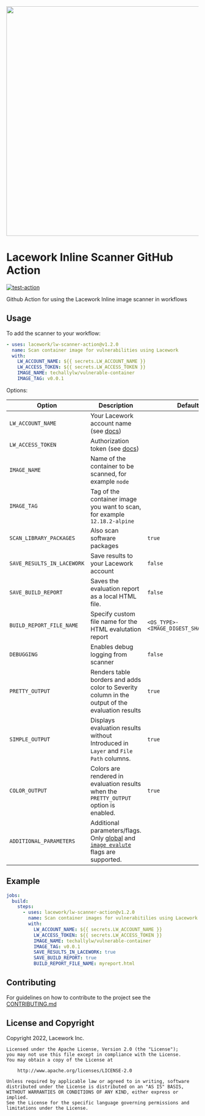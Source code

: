 <img src="https://techally-content.s3-us-west-1.amazonaws.com/public-content/lacework_logo_full.png" width="600">

# Lacework Inline Scanner GitHub Action

[![test-action](https://github.com/lacework/lw-scanner-action/actions/workflows/test-action.yaml/badge.svg?branch=main)](https://github.com/lacework/lw-scanner-action/actions/workflows/test-action.yaml)

Github Action for using the Lacework Inline image scanner in workflows

## Usage

To add the scanner to your workflow:

```yaml
- uses: lacework/lw-scanner-action@v1.2.0
  name: Scan container image for vulnerabilities using Lacework
  with:
    LW_ACCOUNT_NAME: ${{ secrets.LW_ACCOUNT_NAME }}
    LW_ACCESS_TOKEN: ${{ secrets.LW_ACCESS_TOKEN }}
    IMAGE_NAME: techallylw/vulnerable-container
    IMAGE_TAG: v0.0.1
```

Options:

| Option                     | Description                                                                                                                                         | Default                                |
|----------------------------|-----------------------------------------------------------------------------------------------------------------------------------------------------|----------------------------------------|
| `LW_ACCOUNT_NAME`          | Your Lacework account name (see [docs](https://docs.lacework.com/integrate-inline-scanner#configure-authentication-using-environment-variables))    |                                        |
| `LW_ACCESS_TOKEN`          | Authorization token (see [docs](https://docs.lacework.com/integrate-inline-scanner#obtain-the-inline-scanner-and-authorization-token))              |                                        |
| `IMAGE_NAME`               | Name of the container to be scanned, for example `node`                                                                                             |                                        |
| `IMAGE_TAG`                | Tag of the container image you want to scan, for example `12.18.2-alpine`                                                                           |                                        |
| `SCAN_LIBRARY_PACKAGES`    | Also scan software packages                                                                                                                         | `true`                                 |
| `SAVE_RESULTS_IN_LACEWORK` | Save results to your Lacework account                                                                                                               | `false`                                 |
| `SAVE_BUILD_REPORT`        | Saves the evaluation report as a local HTML file.                                                                                                   | `false`                                |
| `BUILD_REPORT_FILE_NAME`   | Specify custom file name for the HTML evalutation report                                                                                            | `<OS_TYPE>-<IMAGE_DIGEST_SHA256>.html` |
| `DEBUGGING`                | Enables debug logging from scanner                                                                                                                  | `false`                                |
| `PRETTY_OUTPUT`            | Renders table borders and adds color to Severity column in the output of the evaluation results                                                     | `true`                                 |
| `SIMPLE_OUTPUT`            | Displays evaluation results without Introduced in `Layer` and `File Path` columns.                                                                  | `true`                                 |
| `COLOR_OUTPUT`             | Colors are rendered in evaluation results when the `PRETTY_OUTPUT` option is enabled.                                                               | `true`                                 |
| `ADDITIONAL_PARAMETERS`   | Additional parameters/flags. Only [global](https://docs.lacework.com/onboarding/integrate-inline-scanner#global-flags) and [`image evalute`](https://docs.lacework.com/onboarding/integrate-inline-scanner#flags-for-image-evaluate) flags are supported. |                                        |


## Example

```yaml
jobs:
  build:
    steps:
      - uses: lacework/lw-scanner-action@v1.2.0
        name: Scan container images for vulnerabitilies using Lacework
        with:
          LW_ACCOUNT_NAME: ${{ secrets.LW_ACCOUNT_NAME }}
          LW_ACCESS_TOKEN: ${{ secrets.LW_ACCESS_TOKEN }}
          IMAGE_NAME: techallylw/vulnerable-container
          IMAGE_TAG: v0.0.1
          SAVE_RESULTS_IN_LACEWORK: true
          SAVE_BUILD_REPORT: true
          BUILD_REPORT_FILE_NAME: myreport.html
```

## Contributing

For guidelines on how to contribute to the project see the [CONTRIBUTING.md](CONTRIBUTING.md)

## License and Copyright

Copyright 2022, Lacework Inc.

```text
Licensed under the Apache License, Version 2.0 (the "License");
you may not use this file except in compliance with the License.
You may obtain a copy of the License at

    http://www.apache.org/licenses/LICENSE-2.0

Unless required by applicable law or agreed to in writing, software
distributed under the License is distributed on an "AS IS" BASIS,
WITHOUT WARRANTIES OR CONDITIONS OF ANY KIND, either express or implied.
See the License for the specific language governing permissions and
limitations under the License.
```
